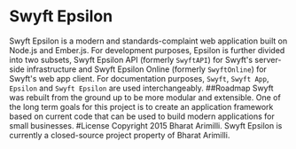 # Swyft Epsilon
Swyft Epsilon is a modern and standards-complaint web application built on Node.js and Ember.js. For development purposes, Epsilon is further divided into two subsets, Swyft Epsilon API (formerly `SwyftAPI`) for Swyft's server-side infrastructure and Swyft Epsilon Online (formerly `SwyftOnline`) for Swyft's web app client. For documentation purposes, `Swyft`, `Swyft App`, `Epsilon` and `Swyft Epsilon` are used interchangeably.
##Roadmap
Swyft was rebuilt from the ground up to be more modular and extensible. One of the long term goals for this project is to create an application framework based on current code that can be used to build modern applications for small businesses. 
#License
Copyright 2015 Bharat Arimilli.
Swyft Epsilon is currently a closed-source project property of Bharat Arimilli.
